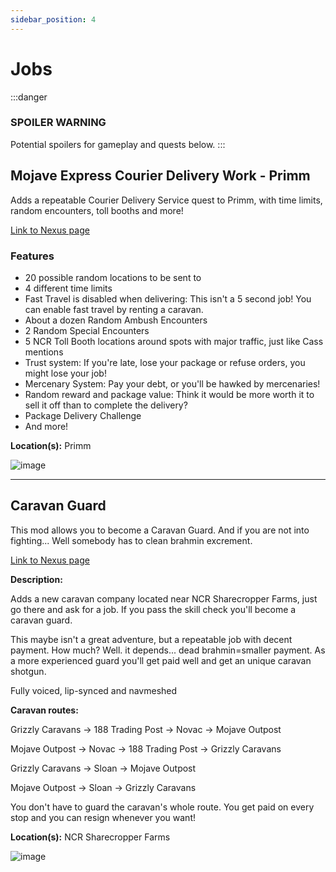 ```yaml
---
sidebar_position: 4
---
```


# Jobs
:::danger
### SPOILER WARNING
Potential spoilers for gameplay and quests below.
:::

## **Mojave Express Courier Delivery Work - Primm** 

Adds a repeatable Courier Delivery Service quest to Primm, with time limits, random encounters, toll booths and more!

[Link to Nexus page](https://www.nexusmods.com/newvegas/mods/77176)

### Features
- 20 possible random locations to be sent to
- 4 different time limits
- Fast Travel is disabled when delivering: This isn't a 5 second job! You can enable fast travel by renting a caravan.
- About a dozen Random Ambush Encounters
- 2 Random Special Encounters
- 5 NCR Toll Booth locations around spots with major traffic, just like Cass mentions
- Trust system: If you're late, lose your package or refuse orders, you might lose your job!
- Mercenary System: Pay your debt, or you'll be hawked by mercenaries!
- Random reward and package value: Think it would be more worth it to sell it off than to complete the delivery?
- Package Delivery Challenge
- And more!

**Location(s):** Primm

![image](https://user-images.githubusercontent.com/114360108/210483336-eba29ec0-c26f-40b1-b5ee-572401dcb080.png)

***

## **Caravan Guard**

This mod allows you to become a Caravan Guard. And if you are not into fighting... Well somebody has to clean brahmin excrement. 

[Link to Nexus page](https://www.nexusmods.com/newvegas/mods/58721)

**Description:**

Adds a new caravan company located near NCR Sharecropper Farms, just go there and ask for a job. If you pass the skill check you'll become a caravan guard.

This maybe isn't a great adventure, but a repeatable job with decent payment. How much? Well. it depends... dead brahmin=smaller payment. As a more experienced guard you'll get paid well and get an unique caravan shotgun.

Fully voiced, lip-synced and navmeshed

**Caravan routes:**

Grizzly Caravans -> 188 Trading Post -> Novac -> Mojave Outpost

Mojave Outpost -> Novac -> 188 Trading Post -> Grizzly Caravans

Grizzly Caravans -> Sloan -> Mojave Outpost

Mojave Outpost -> Sloan -> Grizzly Caravans

You don't have to guard the caravan's whole route. You get paid on every stop and you can resign whenever you want!

**Location(s):** NCR Sharecropper Farms

![image](https://user-images.githubusercontent.com/114360108/210485723-16d67d59-3906-466a-a4ed-b9b0632c4914.png)

